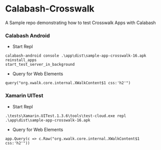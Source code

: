 # Calabash-Crosswalk

A Sample repo demonstrating how to test Crosswalk Apps with Calabash

### Calabash Android 

- Start Repl

```
calabash-android console .\app\dist\sample-app-crosswalk-16.apk
reinstall_apps
start_test_server_in_background
```

- Query for Web Elements
```
query("org.xwalk.core.internal.XWalkContent$1 css:'h2'")
```


### Xamarin UITest

- Start Repl

```
.\tests\Xamarin.UITest.1.3.6\tools\test-cloud.exe repl .\app\dist\sample-app-crosswalk-16.apk
```

- Query for Web Elements
```
app.Query(c => c.Raw("org.xwalk.core.internal.XWalkContent$1 css:'h2'"))
```
